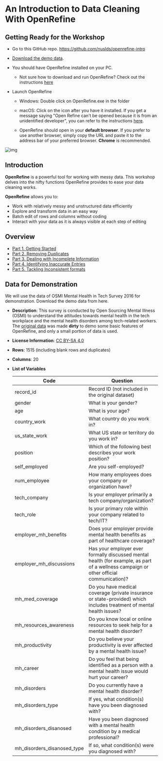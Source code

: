 # An Introduction to Data Cleaning With OpenRefine

## Getting Ready for the Workshop

- Go to this GitHub repo. https://github.com/nuslds/openrefine-intro
- [Download the demo data](https://github.com/nuslds/openrefine-intro/blob/master/demo_data.csv).
- You should have OpenRefine installed on your PC.

  - Not sure how to download and run OpenRefine? Check out the instructions [here](https://github.com/OpenRefine/OpenRefine/wiki/Installation-Instructions)
- Launch OpenRefine

  - Windows: Double click on OpenRefine.exe in the folder

  - macOS: Click on the icon after you have it installed. If you get a message saying "Open Refine can't be opened because it is from an unidentified developer", you can refer to the instructions [here](https://github.com/OpenRefine/OpenRefine/wiki/Installation-Instructions#macos).
  - OpenRefine should open in your **default browser**. If you prefer to use another browser, simply copy the URL and paste it to the address bar of your preferred browser. **Chrome** is recommended.

![img](https://libapps-au.s3-ap-southeast-2.amazonaws.com/accounts/118911/images/browser.PNG)



## Introduction

**OpenRefine** is a powerful tool for working with messy data. This workshop delves into the nifty functions OpenRefine provides to ease your data cleaning works.



**OpenRefine** allows you to:

- Work with relatively messy and unstructured data efficiently
- Explore and transform data in an easy way
- Batch edit of rows and columns without coding
- Interact with your data as it is always visible at each step of editing



## Overview

- [Part 1. Getting Started](https://github.com/nuslds/openrefine-intro/blob/master/markdowns/Part_1_Getting_Started.md)
- [Part 2. Removing Duplicates](https://github.com/nuslds/openrefine-intro/blob/master/markdowns/Part_2_Removing_Duplicates.md)
- [Part 3. Dealing with Incomplete Information](https://github.com/nuslds/openrefine-intro/blob/master/markdowns/Part_3._Dealing_with_Incomplete_Information.md)
- [Part 4. Identifying Inaccurate Entries](https://github.com/nuslds/openrefine-intro/blob/master/markdowns/Part_4_Tackling_Inaccurate_Inconsistent_Entries.md)
- [Part 5. Tackling Inconsistent formats](https://github.com/nuslds/openrefine-intro/blob/master/markdowns/Part_5_Dealing_with_multi_valued_cells.md)



## Data for Demonstration

We will use the data of OSMI Mental Health in Tech Survey 2016 for demonstration. Download the demo data from here.

- **Description**: This survey is conducted by Open Sourcing Mental Illness (OSMI) to understand the attitudes towards mental health in the tech workplace and the mental health disorders among tech-related workers. The [original data](https://www.kaggle.com/osmi/mental-health-in-tech-2016/) was made **dirty** to demo some basic features of OpenRefine, and only a small portion of data is used.

- **License Information**: [CC BY-SA 4.0](https://creativecommons.org/licenses/by-sa/4.0/)

- **Rows**: 1515 (including blank rows and duplicates)

- **Columns**: 20

- **List of Variables**

  | **Code**                    | **Question**                                                 |
  | --------------------------- | ------------------------------------------------------------ |
  |record_id                   |Record ID (not included in the   original dataset)           |
  |gender                      |What   is your gender?                                       |
  |age                         |What is your age?                                            |
  |country_work                |What   country do you work in?                               |
  |us_state_work               |What US state or territory do   you work in?                 |
  |position                    |Which  of the following best describes your work position?   |
  |self_employed               |Are you self-employed?                                       |
  |num_employee                |How   many employees does your company or organization have? |
  |tech_company                |Is your employer primarily a   tech company/organization?    |
  |tech_role                   |Is   your primary role within your company related to tech/IT? |
  |employer_mh_benefits        |Does your employer provide   mental health benefits as part of healthcare coverage? |
  |employer_mh_discussions     |Has   your employer ever formally discussed mental health (for example, as part of   a wellness campaign or other official communication)? |
  |mh_med_coverage             |Do you have medical coverage   (private insurance or state-provided) which includes treatment of    mental health issues? |
  |mh_resources_awareness      |Do you know local or online resources to seek help for a mental health disorder? |
  |mh_productivity             |Do you believe your productivity   is ever affected by a mental health issue? |
  |mh_career                   |Do   you feel that being identified as a person with a mental health issue would   hurt your career? |
  |mh_disorders                |Do you currently have a mental   health disorder?            |
  |mh_disorders_type           |If yes, what condition(s) have you been diagnosed with?    |
  |mh_disorders_disanosed      |Have you been diagnosed with a mental   health condition by a medical professional? |
  |mh_disorders_disanosed_type |If so, what condition(s) were you diagnosed with?          |

  

